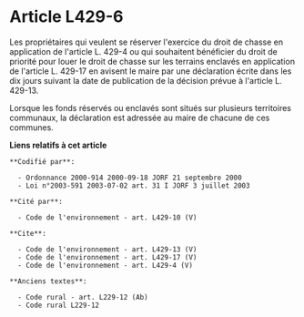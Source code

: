 # Article L429-6

Les propriétaires qui veulent se réserver l'exercice du droit de chasse en application de l'article L. 429-4 ou qui
souhaitent bénéficier du droit de priorité pour louer le droit de chasse sur les terrains enclavés en application de
l'article L. 429-17 en avisent le maire par une déclaration écrite dans les dix jours suivant la date de publication de la
décision prévue à l'article L. 429-13.

Lorsque les fonds réservés ou enclavés sont situés sur plusieurs territoires communaux, la déclaration est adressée au maire
de chacune de ces communes.

**Liens relatifs à cet article**

	**Codifié par**:

	  - Ordonnance 2000-914 2000-09-18 JORF 21 septembre 2000
	  - Loi n°2003-591 2003-07-02 art. 31 I JORF 3 juillet 2003

	**Cité par**:

	  - Code de l'environnement - art. L429-10 (V)

	**Cite**:

	  - Code de l'environnement - art. L429-13 (V)
	  - Code de l'environnement - art. L429-17 (V)
	  - Code de l'environnement - art. L429-4 (V)

	**Anciens textes**:

	  - Code rural - art. L229-12 (Ab)
	  - Code rural L229-12
